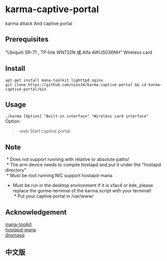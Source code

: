 # karma-captive-portal
karma attack And captive portal </br>

## Prerequisites
"Ubiquiti SR-71 , TP-link WN722N 或 Alfa AWUS036NH" Wireless card </br>

## Install
`apt-get install mana-toolkit lighttpd nginx` </br>
`git clone https://github.com/nios34/karma-captive-portal && cd karma-captive-portal/bin` </br>

## Usage
`./karma [Option] "Built-in interface" "Wireless card interface" ` </br>
Option: </br>
> -web Start captive portal </br>

## Note
 * Does not support running with relative or absolute paths! </br>
 * The arm device needs to compile hostapd and put it under the "hostapd directory" </br>
 * Must be root running NIC support hostapd-mana </br>
 * Must be run in the desktop environment If it is xfac4 or kde, please replace the gorme-terminal of the karma script with your terminal! </br>
 * Put your captive portal in /var/www/ </br>

## Acknowledgement
[mana-toolkit](https://github.com/sensepost/mana) </br>
[hostapd-mana](https://github.com/sensepost/hostapd-mana) </br>
[dnsmasq](http://www.thekelleys.org.uk/dnsmasq/doc.html) </br>

## 中文版
